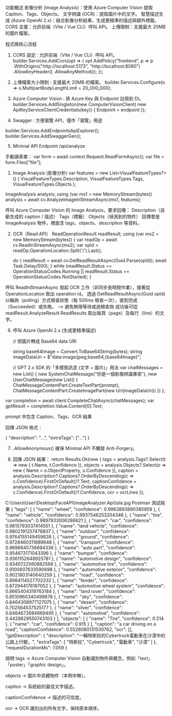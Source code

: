 功能概述
影像分析 (Image Analysis)：使用 Azure Computer Vision 提取 Caption、Tags、Objects。
文字辨識 (OCR)：提取圖片中的文字。
智慧描述生成 (Azure OpenAI 2.x)：結合影像分析結果，生成更精準的描述與額外標籤。
CORS 支援：允許前端（Vite / Vue CLI）呼叫 API。
上傳限制：支援最大 20MB 的圖片檔案。

程式碼核心流程 

1. CORS 設定 : 允許前端（Vite / Vue CLI）呼叫 API。
builder.Services.AddCors(opt =>
{
    opt.AddPolicy("frontend", p => p
        .WithOrigins("http://localhost:5173", "http://localhost:8080")
        .AllowAnyHeader()
        .AllowAnyMethod());
});


2. 上傳檔案大小限制 : 支援最大 20MB 的檔案。
builder.Services.Configure<FormOptions>(o => o.MultipartBodyLengthLimit = 20_000_000);


3. Azure Computer Vision : 將 Azure Key 與 Endpoint 註冊到 DI。
builder.Services.AddSingleton(new ComputerVisionClient(
    new ApiKeyServiceClientCredentials(key)) { Endpoint = endpoint });


4. Swagger : 方便瀏覽 API，僅作「瀏覽」用途

builder.Services.AddEndpointsApiExplorer();
builder.Services.AddSwaggerGen();


5. Minimal API Endpoint /api/analyze

手動讀表單：
var form = await context.Request.ReadFormAsync();
var file = form.Files["file"];


1) Image Analysis (影像分析)
var features = new List<VisualFeatureTypes?>()
    { VisualFeatureTypes.Description, VisualFeatureTypes.Tags, VisualFeatureTypes.Objects };

ImageAnalysis analysis;
using (var ms1 = new MemoryStream(bytes))
    analysis = await cv.AnalyzeImageInStreamAsync(ms1, features);


呼叫 Azure Computer Vision 的 Image Analysis，要求回傳：
Description（自動生成的 caption / 描述）
Tags（標籤）
Objects（偵測到的物件）
回傳會是 ImageAnalysis 物件，裡面含 tags、objects、description 等資料。


2) OCR（Read API）
ReadOperationResult readResult;
using (var ms2 = new MemoryStream(bytes))
{
    var readOp = await cv.ReadInStreamAsync(ms2);
    var opId = readOp.OperationLocation.Split('/').Last();

    do
    {
        readResult = await cv.GetReadResultAsync(Guid.Parse(opId));
        await Task.Delay(500);
    } while (readResult.Status == OperationStatusCodes.Running ||
             readResult.Status == OperationStatusCodes.NotStarted);
}


呼叫 ReadInStreamAsync 發起 OCR 工作（非同步長時間作業），接著從 OperationLocation 取出 operation id。
透過 GetReadResultAsync(Guid opId) 以輪詢（polling）方式檢查狀態（每 500ms 檢查一次），直到完成（Succeeded）或失敗。  --> 避免無限等待或過頻查詢
成功後可從 readResult.AnalyzeResult.ReadResults 取出每頁（page）及每行（line）的文字。


6. 呼叫 Azure OpenAI 2.x (生成更精準描述)

    // 把圖片轉成 Base64 data URI
    <!-- GPT 的 **Chat API（2.x SDK）**多數是基於訊息（message）傳送文字的。
    如果要傳圖片，API 要求 多模態訊息 (Multimodal Message) 必須用 URL 或 Data URI 的形式。
    直接傳 byte[] 是不被支援的，因為 GPT 並沒有原生接收 raw bytes 的欄位

    data:image/jpeg;base64,... 是 Data URI，本質上就是把檔案內容用 Base64 編碼後直接嵌入字串裡。
    GPT 收到後可以「理解」這是一張圖片，進行分析。
    好處：不需要把圖片上傳到雲端或生成 URL，整個訊息就包含文字和圖片-->
    string base64Image = Convert.ToBase64String(bytes);
    string imageDataUri = $"data:image/jpeg;base64,{base64Image}";


    // GPT 2.x SDK 的「多模態訊息 (文字 + 圖片)」用法
    var chatMessages = new List<ChatMessage>()
    {
        new SystemChatMessage("你是一個影像辨識專家"),
        new UserChatMessage(new List<ChatMessageContentPart>()
        {
            ChatMessageContentPart.CreateTextPart(prompt),
            ChatMessageContentPart.CreateImagePart(new Uri(imageDataUri))
        })
    };

var completion = await client.CompleteChatAsync(chatMessages);
var gptResult = completion.Value.Content[0].Text;


prompt 中包含 Caption、Tags、OCR 結果

回傳 JSON 格式：

{
    "description": "...",
    "extraTags": ["..."]
}

7. .AllowAnonymous()
確保 Minimal API 不觸發 Anti-Forgery。



8. 回傳 JSON 結果：
return Results.Ok(new
{
    tags = analysis.Tags?.Select(t => new { t.Name, t.Confidence }),
    objects = analysis.Objects?.Select(o => new { Name = o.ObjectProperty, o.Confidence }),
    caption = analysis.Description?.Captions?.OrderByDescending(c => c.Confidence).FirstOrDefault()?.Text,
    captionConfidence = analysis.Description?.Captions?.OrderByDescending(c => c.Confidence).FirstOrDefault()?.Confidence,
    ocr = ocrLines
});


C:\Users\User\Desktop\FaceAPI\ImageAnalyzer.Api\tsla.jpg
Postman 測試結果
{
    "tags": [
        {
            "name": "wheel",
            "confidence": 0.9963893890380859
        },
        {
            "name": "vehicle",
            "confidence": 0.9937546253204346
        },
        {
            "name": "tire",
            "confidence": 0.9897933006286621
        },
        {
            "name": "car",
            "confidence": 0.9815793037414551
        },
        {
            "name": "land vehicle",
            "confidence": 0.9802191257476807
        },
        {
            "name": "outdoor",
            "confidence": 0.9764155149459839
        },
        {
            "name": "ground",
            "confidence": 0.9728460311889648
        },
        {
            "name": "transport",
            "confidence": 0.9696645736694336
        },
        {
            "name": "auto part",
            "confidence": 0.954673171043396
        },
        {
            "name": "bumper",
            "confidence": 0.9361152648925781
        },
        {
            "name": "automotive design",
            "confidence": 0.9340722560882568
        },
        {
            "name": "automotive tire",
            "confidence": 0.9100607633590698
        },
        {
            "name": "automotive exterior",
            "confidence": 0.9021803140640259
        },
        {
            "name": "road",
            "confidence": 0.8984114527702332
        },
        {
            "name": "fender",
            "confidence": 0.872944176197052
        },
        {
            "name": "automotive wheel system",
            "confidence": 0.8665404319763184
        },
        {
            "name": "land rover",
            "confidence": 0.8510960340499878
        },
        {
            "name": "sky",
            "confidence": 0.8464308977127075
        },
        {
            "name": "desert",
            "confidence": 0.702564537525177
        },
        {
            "name": "silver",
            "confidence": 0.6464672684669495
        },
        {
            "name": "automotive",
            "confidence": 0.4428829550743103
        }
    ],
    "objects": [
        {
            "name": "Tire",
            "confidence": 0.514
        },
        {
            "name": "car",
            "confidence": 0.915
        }
    ],
    "caption": "a car driving on a road",
    "captionConfidence": 0.5526080131530762,
    "ocr": [],
    "gptDescription": {
        "description": "一輛特斯拉的Cybertruck電動車在沙漠中的公路上行駛。",
        "extraTags": [
            "特斯拉",
            "Cybertruck",
            "電動車",
            "沙漠"
        ]
    },
    "requestDurationMs": 7.059
}

說明
tags → Azure Computer Vision 自動識別物件與概念，例如「text」「poster」「graphic design」。

objects → 圖片中具體物件（本例中無）。

caption → 系統給的最佳文字描述。

captionConfidence → 描述的可信度。

ocr → OCR 識別出的所有文字，保持原本順序。


